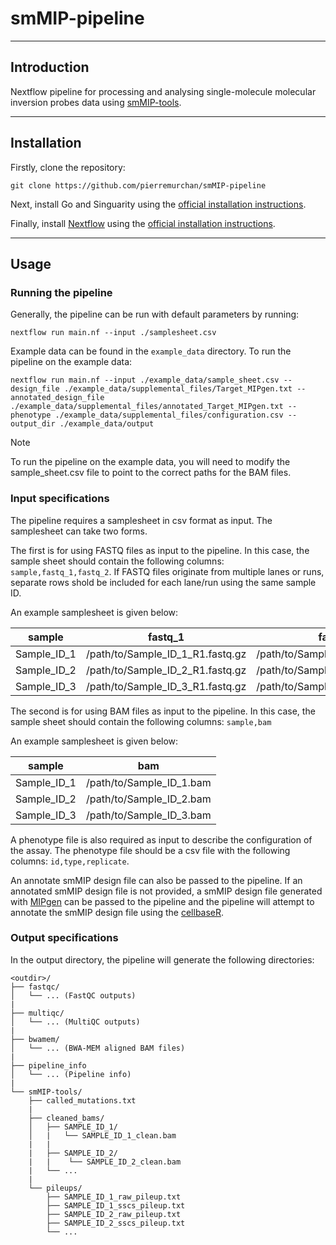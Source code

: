 # smMIP-pipeline

---
## Introduction

Nextflow pipeline for processing and analysing single-molecule molecular inversion probes data using [smMIP-tools](https://github.com/abelson-lab/smMIP-tools).

---

## Installation

Firstly, clone the repository:

```
git clone https://github.com/pierremurchan/smMIP-pipeline
```

Next, install Go and Singuarity using the [official installation instructions](https://docs.sylabs.io/guides/3.0/user-guide/installation.html).

Finally, install [Nextflow](https://www.nextflow.io/) using the [official installation instructions](https://www.nextflow.io/docs/latest/getstarted.html).

---

## Usage


### Running the pipeline

Generally, the pipeline can be run with default parameters by running:

```
nextflow run main.nf --input ./samplesheet.csv
```

Example data can be found in the `example_data` directory. To run the pipeline on the example data:

```
nextflow run main.nf --input ./example_data/sample_sheet.csv --design_file ./example_data/supplemental_files/Target_MIPgen.txt --annotated_design_file ./example_data/supplemental_files/annotated_Target_MIPgen.txt --phenotype ./example_data/supplemental_files/configuration.csv --output_dir ./example_data/output
```

> [!NOTE]
> To run the pipeline on the example data, you will need to modify the sample_sheet.csv file to point to the correct paths for the BAM files.

### Input specifications

The pipeline requires a samplesheet in csv format as input. The samplesheet can take two forms.

The first is for using FASTQ files as input to the pipeline. In this case, the sample sheet should contain the following columns: `sample,fastq_1,fastq_2`. If FASTQ files originate from multiple lanes or runs, separate rows shold be included for each lane/run using the same sample ID.

An example samplesheet is given below:

|    sample   |             fastq_1              |             fastq_2              |
|-------------|----------------------------------|----------------------------------|
| Sample_ID_1 | /path/to/Sample_ID_1_R1.fastq.gz | /path/to/Sample_ID_1_R2.fastq.gz |
| Sample_ID_2 | /path/to/Sample_ID_2_R1.fastq.gz | /path/to/Sample_ID_2_R2.fastq.gz |
| Sample_ID_3 | /path/to/Sample_ID_3_R1.fastq.gz | /path/to/Sample_ID_3_R2.fastq.gz |


The second is for using BAM files as input to the pipeline. In this case, the sample sheet should contain the following columns: `sample,bam`

An example samplesheet is given below:

|    sample   |              bam             |
|-------------|------------------------------|
| Sample_ID_1 |   /path/to/Sample_ID_1.bam   |
| Sample_ID_2 |   /path/to/Sample_ID_2.bam   |
| Sample_ID_3 |   /path/to/Sample_ID_3.bam   |


A phenotype file is also required as input to describe the configuration of the assay. The phenotype file should be a csv file with the following columns: `id,type,replicate`.

An annotate smMIP design file can also be passed to the pipeline. If an annotated smMIP design file is not provided, a smMIP design file generated with [MIPgen](https://shendurelab.github.io/MIPGEN/) can be passed to the pipeline and the pipeline will attempt to annotate the smMIP design file using the [cellbaseR](https://bioconductor.org/packages/release/bioc/html/cellbaseR.html).

### Output specifications

In the output directory, the pipeline will generate the following directories:

```
<outdir>/
├── fastqc/
│   └── ... (FastQC outputs)
|
├── multiqc/
│   └── ... (MultiQC outputs)
|
├── bwamem/
│   └── ... (BWA-MEM aligned BAM files)
|
├── pipeline_info
│   └── ... (Pipeline info)
|
└── smMIP-tools/
    ├── called_mutations.txt
    |
    ├── cleaned_bams/
    │   ├── SAMPLE_ID_1/
    │   |   └── SAMPLE_ID_1_clean.bam
    |   |
    |   ├── SAMPLE_ID_2/
    |   |    └── SAMPLE_ID_2_clean.bam 
    |   └── ...
    |
    └── pileups/
        ├── SAMPLE_ID_1_raw_pileup.txt
        ├── SAMPLE_ID_1_sscs_pileup.txt
        ├── SAMPLE_ID_2_raw_pileup.txt
        ├── SAMPLE_ID_2_sscs_pileup.txt
        └── ...
```



       

